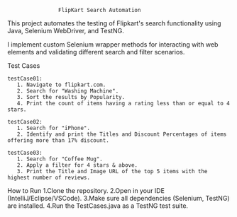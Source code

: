                     FlipKart Search Automation

This project automates the testing of Flipkart's search functionality using Java, Selenium WebDriver, and TestNG.

I implement custom Selenium wrapper methods for interacting with web elements and validating different search and filter scenarios.

Test Cases

    testCase01:
       1. Navigate to flipkart.com.
       2. Search for "Washing Machine".
       3. Sort the results by Popularity.
       4. Print the count of items having a rating less than or equal to 4 stars.

    testCase02:
       1. Search for "iPhone".
       2. Identify and print the Titles and Discount Percentages of items offering more than 17% discount.

    testCase03:
       1. Search for "Coffee Mug".
       2. Apply a filter for 4 stars & above.
       3. Print the Title and Image URL of the top 5 items with the highest number of reviews.

How to Run
1.Clone the repository.
2.Open in your IDE (IntelliJ/Eclipse/VSCode).
3.Make sure all dependencies (Selenium, TestNG) are installed.
4.Run the TestCases.java as a TestNG test suite.
